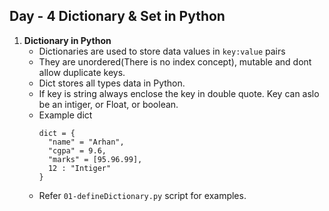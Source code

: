 ## Day - 4 Dictionary & Set in Python

1. **Dictionary in Python**
   - Dictionaries are used to store data values in `key:value` pairs
   - They are unordered(There is no index concept), mutable and dont allow duplicate keys.
   - Dict stores all types data in Python.
   - If key is string always enclose the key in double quote. Key can aslo be an intiger, or Float, or boolean.
   - Example dict
     ```
     dict = {
       "name" = "Arhan",
       "cgpa" = 9.6,
       "marks" = [95.96.99],
       12 : "Intiger"
     }
     ```
   - Refer `01-defineDictionary.py` script for examples.
